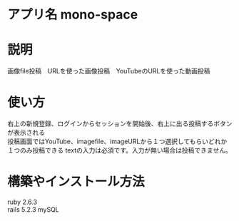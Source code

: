 # アプリ名 mono-space

# 説明
 画像file投稿　URLを使った画像投稿　YouTubeのURLを使った動画投稿

# 使い方
右上の新規登録、ログインからセッションを開始後、右上に出る投稿するボタンが表示される<br>
投稿画面ではYouTube、imagefile、imageURLから１つ選択してもらいどれか１つのみ投稿できる<by>
textの入力は必須です。入力が無い場合は投稿できません。

# 構築やインストール方法
ruby 2.6.3<br>
rails 5.2.3<by>
mySQL 
